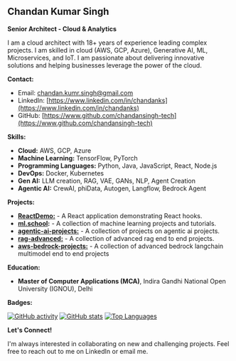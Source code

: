 ## Chandan Kumar Singh

**Senior Architect - Cloud & Analytics**

I am a cloud architect with 18+ years of experience leading complex projects. I am skilled in cloud (AWS, GCP, Azure), Generative AI, ML, Microservices, and IoT. I am passionate about delivering innovative solutions and helping businesses leverage the power of the cloud.

**Contact:**

* Email: [chandan.kumr.singh@gmail.com](mailto:chandan.kumr.singh@gmail.com)
* LinkedIn: [https://www.linkedin.com/in/chandanks](https://www.linkedin.com/in/chandanks)
* GitHub: [https://www.github.com/chandansingh-tech](https://www.github.com/chandansingh-tech)

**Skills:**

* **Cloud:** AWS, GCP, Azure
* **Machine Learning:** TensorFlow, PyTorch
* **Programming Languages:** Python, Java, JavaScript, React, Node.js
* **DevOps:** Docker, Kubernetes
* **Gen AI:**  LLM creation, RAG, VAE, GANs, NLP, Agent Creation
* **Agentic AI:**  CrewAI, phiData, Autogen, Langflow, Bedrock Agent


**Projects:**

* **[ReactDemo:](https://github.com/chandansingh-tech/ReactDemo)** - A React application demonstrating React hooks.
* **[ml.school](https://github.com/chandansingh-tech/ml.school):** - A collection of machine learning projects and tutorials.
* **[agentic-ai-projects:](https://github.com/chandansingh-tech/agentic-ai-projects)** - A collection of projects on agentic ai projects.
* **[rag-advanced:](https://github.com/chandansingh-tech/rag-advanced/tree/main)** - A collection of advanced rag end to end projects.
* **[aws-bedrock-projects:](https://github.com/chandansingh-tech/aws-bedrock-projects)** - A collection of advanced bedrock langchain multimodel end to end projects

**Education:**

* **Master of Computer Applications (MCA)**, Indira Gandhi National Open University (IGNOU), Delhi

**Badges:**

[![GitHub activity](https://github-readme-activity-graph.vercel.app/graph?username=chandansingh-tech&bg_color=1c1917&color=ffffff&line=0891b2&point=ffffff&area_color=1c1917&area=true&hide_border=true&custom_title=GitHub%20Commits%20Graph)](https://github.com/chandansingh-tech)
[![GitHub stats](https://github-readme-stats.vercel.app/api?username=chandansingh-tech&show_icons=true&hide=&count_private=true&title_color=0891b2&text_color=ffffff&icon_color=0891b2&bg_color=1c1917&hide_border=true&show_icons=true)](https://github.com/chandansingh-tech)
[![Top Languages](https://github-readme-stats.vercel.app/api/top-langs/?username=chandansingh-tech&langs_count=10&title_color=0891b2&text_color=ffffff&icon_color=0891b2&bg_color=1c1917&hide_border=true&locale=en&custom_title=Top%20%Languages)](https://github-com/chandansingh-tech)

**Let's Connect!**

I'm always interested in collaborating on new and challenging projects. Feel free to reach out to me on LinkedIn or email me.
